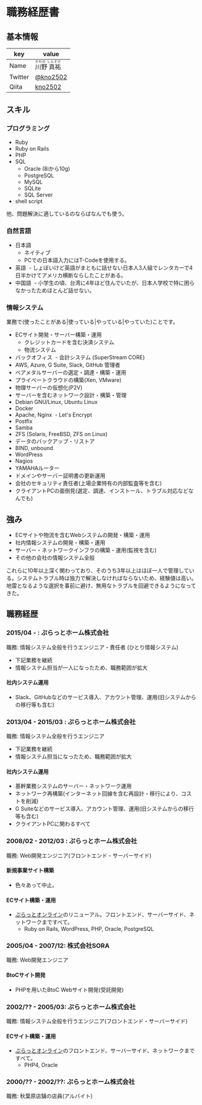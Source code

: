 # 職務経歴書

## 基本情報

|key|value|
|---|-----|
|Name|<ruby><rb>川野 真祐<rb><rt>かわの しんすけ</rt></ruby>|
|Twitter|[@kno2502](https://twitter.com/kno2502)|
|Qiita|[kno2502](https://qiita.com/kno2502)|


## スキル

### プログラミング

- Ruby
- Ruby on Rails
- PHP
- SQL
  - Oracle (8iから10g)
  - PostgreSQL
  - MySQL
  - SQLite
  - SQL Server
- shell script

他、問題解決に適しているのならばなんでも使う。

### 自然言語

- 日本語
  - ネイティブ
  - PCでの日本語入力にはT-Codeを使用する。
- 英語
  - しょぼいけど英語がまともに話せない日本人3人組でレンタカーで4日半かけてアメリカ横断ならしたことがある。
- 中国語
  - 小学生の頃、台湾に4年ほど住んでいたが、日本人学校で特に困らなかったためほとんど話せない。

### 情報システム

業務で(使ったことがある|使っている|やっている|やっていた)ことです。

- ECサイト開発・サーバー構築・運用
  - クレジットカードを含む決済システム
  - 物流システム
- バックオフィス
  - 会計システム (SuperStream CORE)
- AWS, Azure, G Suite, Slack, GitHub 管理者
- ベアメタルサーバーの選定・調達・構築・運用
- プライベートクラウドの構築(Xen, VMware)
- 物理サーバーの仮想化(P2V)
- サーバーを含むネットワーク設計・構築・管理
- Debian GNU/Linux, Ubuntu Linux
- Docker
- Apache, Nginx
  - Let's Encrypt
- Postfix
- Samba
- ZFS (Solaris, FreeBSD, ZFS on Linux)
- データのバックアップ・リストア
- BIND, unbound
- WordPress
- Nagios
- YAMAHAルーター
- ドメインやサーバー証明書の更新運用
- 会社のセキュリティ責任者(上場企業特有の内部監査等を含む)
- クライアントPCの面倒見(選定、調達、インストール、トラブル対応などなんでも)

## 強み

- ECサイトや物流を含むWebシステムの開発・構築・運用
- 社内情報システムの開発・構築・運用
- サーバー・ネットワークインフラの構築・運用(監視を含む)
- その他の会社の情報システム全般

これらに10年以上深く関わっており、そのうち3年以上はほぼ一人で管理している。システムトラブル時は独力で解決しなければならないため、経験値は高い。地雷となるような選択を事前に避け、無用なトラブルを回避できるようになってきた。

## 職務経歴

### 2015/04 - : ぷらっとホーム株式会社

職務: 情報システム全般を行うエンジニア・責任者 (ひとり情報システム)

- 下記業務を継続
- 情報システム担当が一人になったため、職務範囲が拡大

#### 社内システム運用

- Slack、GitHubなどのサービス導入、アカウント管理、運用(旧システムからの移行等も含む)

### 2013/04 - 2015/03 : ぷらっとホーム株式会社

職務: 情報システム全般を行うエンジニア

- 下記業務を継続
- 情報システム担当になったため、職務範囲が拡大

#### 社内システム運用

- 基幹業務システムのサーバー・ネットワーク運用
- ネットワーク再構築(インターネット回線を含む再設計・移行により、コストを削減)
- G Suiteなどのサービス導入、アカウント管理、運用(旧システムからの移行等も含む)
- クライアントPCに関わるすべて

### 2008/02 - 2012/03 : ぷらっとホーム株式会社

職務: Web開発エンジニア(フロントエンド・サーバーサイド)

#### 新規事業サイト構築

- 色々あって中止。

#### ECサイト構築・運用

- [ぷらっとオンライン](https://online.plathome.co.jp/)のリニューアル。フロントエンド、サーバーサイド、ネットワークまですべて。
  - Ruby on Rails, WordPress, PHP, Oracle, PostgreSQL

### 2005/04 - 2007/12: 株式会社SORA

職務: Web開発エンジニア

#### BtoCサイト開発

- PHPを用いたBtoC Webサイト開発(受託開発)

### 2002/?? - 2005/03: ぷらっとホーム株式会社

職務: 情報システム全般を行うエンジニア(フロントエンド・サーバーサイド)

#### ECサイト構築・運用

- [ぷらっとオンライン](https://online.plathome.co.jp/)のフロントエンド、サーバーサイド、ネットワークまですべて。
  - PHP4, Oracle
  
### 2000/?? - 2002/??: ぷらっとホーム株式会社

職務: 秋葉原店舗の店員(アルバイト)
